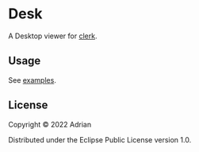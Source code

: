 # Desk

A Desktop viewer for [clerk](https://github.com/nextjournal/clerk).

## Usage

See [examples](/examples).

## License

Copyright © 2022 Adrian

Distributed under the Eclipse Public License version 1.0.
